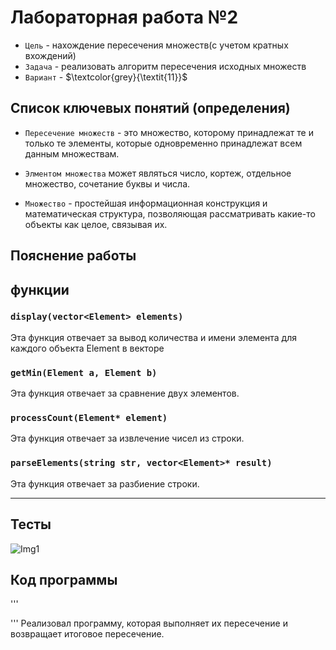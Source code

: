 # Лабораторная работа №2

- `Цель` - нахождение пересечения множеств(с учетом кратных вхождений)
- `Задача` - реализовать алгоритм пересечения исходных множеств
- `Вариант` - $\textcolor{grey}{\textit{11}}$

## Список ключевых понятий (определения)

- `Пересечение множеств` - это множество, которому принадлежат те и только те элементы, которые одновременно принадлежат всем данным множествам.

- `Элментом множества` может являться число, кортеж, отдельное множество, сочетание буквы и числа.
- `Множество` - простейшая информационная конструкция и математическая структура,
позволяющая рассматривать какие-то объекты как целое, связывая их.

## Пояснение работы


## функции 

### `display(vector<Element> elements)`
Эта функция отвечает за вывод количества и имени элемента для каждого объекта Element в векторе

### `getMin(Element a, Element b)`
Эта функция отвечает за сравнение двух элементов. 

### `processCount(Element* element)`
Эта функция отвечает за извлечение чисел из строки. 


### `parseElements(string str, vector<Element>* result)`
Эта функция отвечает за разбиение строки.

---

## Тесты 

![Img1](https://github.com/iis-32170x/RPIIS/blob/Ходосов_Т/SEM2/one.png)

## Код программы

'''

'''
Реализовал программу, которая выполняет их пересечение и возвращает итоговое пересечение.
